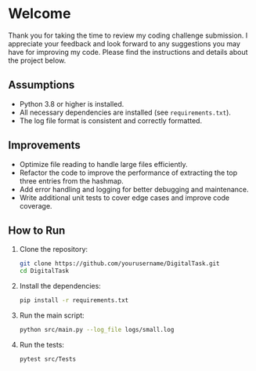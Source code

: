 # Welcome

Thank you for taking the time to review my coding challenge submission. I appreciate your feedback and look forward to any suggestions you may have for improving my code. Please find the instructions and details about the project below.

## Assumptions
- Python 3.8 or higher is installed.
- All necessary dependencies are installed (see `requirements.txt`).
- The log file format is consistent and correctly formatted.

## Improvements
- Optimize file reading to handle large files efficiently.
- Refactor the code to improve the performance of extracting the top three entries from the hashmap.
- Add error handling and logging for better debugging and maintenance.
- Write additional unit tests to cover edge cases and improve code coverage.

## How to Run
1. Clone the repository:
    ```sh
    git clone https://github.com/yourusername/DigitalTask.git
    cd DigitalTask
    ```
2. Install the dependencies:
    ```sh
    pip install -r requirements.txt
    ```
3. Run the main script:
    ```sh
    python src/main.py --log_file logs/small.log
    ```
4. Run the tests:
    ```sh
    pytest src/Tests
    ```